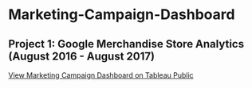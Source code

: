 # Marketing-Campaign-Dashboard

## Project 1: Google Merchandise Store Analytics (August 2016 - August 2017)

[View Marketing Campaign Dashboard on Tableau Public](https://public.tableau.com/authoring/GoogleMerchandiseStoreDashboard_17162594129320/Dashboard2#1)
